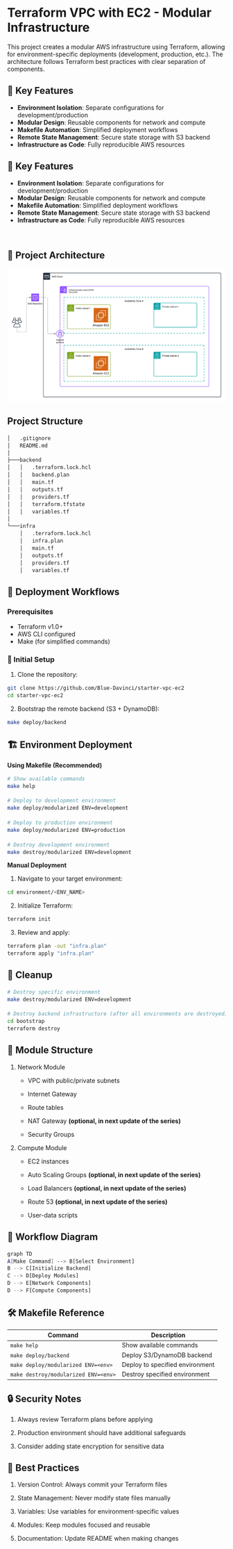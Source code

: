# Terraform VPC with EC2 - Modular Infrastructure

This project creates a modular AWS infrastructure using Terraform, allowing for environment-specific deployments (development, production, etc.). The architecture follows Terraform best practices with clear separation of components.

## 🌟 Key Features
- **Environment Isolation**: Separate configurations for development/production
- **Modular Design**: Reusable components for network and compute
- **Makefile Automation**: Simplified deployment workflows
- **Remote State Management**: Secure state storage with S3 backend
- **Infrastructure as Code**: Fully reproducible AWS resources


## 🌟 Key Features
- **Environment Isolation**: Separate configurations for development/production
- **Modular Design**: Reusable components for network and compute
- **Makefile Automation**: Simplified deployment workflows
- **Remote State Management**: Secure state storage with S3 backend
- **Infrastructure as Code**: Fully reproducible AWS resources

<br>

## 📁 Project Architecture

![Project Architecture](images/diagram.png)

## Project Structure
```bash
│   .gitignore
│   README.md
│
├───backend
│   │   .terraform.lock.hcl
│   │   backend.plan
│   │   main.tf
│   │   outputs.tf
│   │   providers.tf
│   │   terraform.tfstate
│   │   variables.tf
│
└───infra
    │   .terraform.lock.hcl
    │   infra.plan
    │   main.tf
    │   outputs.tf
    │   providers.tf
    │   variables.tf

```


## 🚀 Deployment Workflows

### Prerequisites
- Terraform v1.0+
- AWS CLI configured
- Make (for simplified commands)

### 🔧 Initial Setup
1. Clone the repository:
```bash
git clone https://github.com/Blue-Davinci/starter-vpc-ec2
cd starter-vpc-ec2
```

2. Bootstrap the remote backend (S3 + DynamoDB):
```bash
make deploy/backend
```

## 🏗 Environment Deployment

**Using Makefile (Recommended)**
```bash
# Show available commands
make help

# Deploy to development environment
make deploy/modularized ENV=development

# Deploy to production environment
make deploy/modularized ENV=production

# Destroy development environment
make destroy/modularized ENV=development
```
**Manual Deployment**

1. Navigate to your target environment:
```bash
cd environment/<ENV_NAME>
```

2. Initialize Terraform:
```bash
terraform init
```
    
3. Review and apply:
```bash
terraform plan -out "infra.plan"
terraform apply "infra.plan"
```

## 🧹 Cleanup
```bash
# Destroy specific environment
make destroy/modularized ENV=development

# Destroy backend infrastructure (after all environments are destroyed)
cd bootstrap
terraform destroy
```

## 🧩 Module Structure
1. Network Module

    - VPC with public/private subnets

    - Internet Gateway

    - Route tables

    - NAT Gateway **(optional, in next update of the series)**

    - Security Groups

2. Compute Module

    - EC2 instances

    - Auto Scaling Groups  **(optional, in next update of the series)**

    - Load Balancers  **(optional, in next update of the series)**

    - Route 53  **(optional, in next update of the series)**

    - User-data scripts

## 🔄 Workflow Diagram
```bash
graph TD
A[Make Command] --> B[Select Environment]
B --> C[Initialize Backend]
C --> D[Deploy Modules]
D --> E[Network Components]
D --> F[Compute Components]
```

## 🛠 Makefile Reference
| Command                               | Description                        |
|---------------------------------------|------------------------------------|
| `make help`                           | Show available commands            |
| `make deploy/backend`                 | Deploy S3/DynamoDB backend         |
| `make deploy/modularized ENV=<env>`   | Deploy to specified environment    |
| `make destroy/modularized ENV=<env>`  | Destroy specified environment      |

## 🔒 Security Notes

1. Always review Terraform plans before applying

2. Production environment should have additional safeguards

3. Consider adding state encryption for sensitive data

## 📝 Best Practices

1. Version Control: Always commit your Terraform files

2. State Management: Never modify state files manually

3. Variables: Use variables for environment-specific values

4. Modules: Keep modules focused and reusable

5. Documentation: Update README when making changes